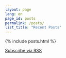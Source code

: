```yaml
---
layout: page
lang: en
page_id: posts
permalink: /posts/
list_title: "Recent Posts"
---
```


{% include posts.html %}

<p class="rss-subscribe"><a href="{{ "/feed.xml" | relative_url }}">Subscribe via RSS</a></p>
